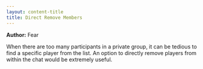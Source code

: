 ```yaml
---
layout: content-title
title: Direct Remove Members
---
```


<script>
$( document ).ready( function ( ) { $( 'h1' ).prepend( '<span class="badge badge-type">Group</span>&nbsp;' ) } );
</script>

<div class="content-linebreak"></div>

**Author:** Fear

When there are too many participants in a private group, it can be tedious to find a specific player from the list. An option to directly remove players from within the chat would be extremely useful.

<div class="content-linebreak"></div>


